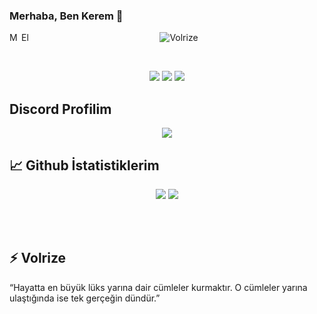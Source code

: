 ### Merhaba, Ben Kerem 👋
<a href="https://discordapp.com/users/664395846212780032/">
  <img align="left" alt="My Discord" width="16px" src="https://cdn.jsdelivr.net/npm/simple-icons@v3/icons/discord.svg" />
</a>
 <a href="https://github.com/Volrize/">
  <img align="left" alt="Elminstr" width="16px" src="https://cdn.jsdelivr.net/npm/simple-icons@v3/icons/github.svg" />
</a>

<p align="center"> <img src="https://komarev.com/ghpvc/?username=Volrize" alt="Volrize" /> </p>
<br />
<p align="center">
 <a href="https://discord.com/users/664395846212780032" target"blank_"><img src="https://img.shields.io/badge/Discord%20-7289DA.svg?&style=for-the-badge&logo=discord&logoColor=white"></a>
  <a href="https://www.github.com/Volrize" target"blank_"><img src="https://img.shields.io/badge/GitHub%20-191717.svg?&style=for-the-badge&logo=github&logoColor=white"></a>
  <a href="https://open.spotify.com/user/52xv87b9sg5qif1nipnma0489" target"blank_"><img src="https://img.shields.io/badge/Spotify%20-1ed760.svg?&style=for-the-badge&logo=spotify&logoColor=white"></a>

 
## Discord Profilim

  <p align="center">
  <div align="center"><img src="https://discord.c99.nl/widget/theme-2/673802320454352917.png"></div>
  
## 📈 Github İstatistiklerim

<p align="center">
   <img src="https://github-readme-stats.vercel.app/api?username=Volrize&show_icons=true&hide_title=true&theme=radical&text_color=FF9DD9&count_private=true&include_all_commits=true&hide_border=true" />
    <img src="https://github-readme-stats.vercel.app/api/top-langs/?username=Volrize&layout=compact&text_color=FF9DD9&title_color=FF9DD9&bg_color=141321&count_private=true&include_all_commits=true&hide_border=true&langs_count=10" />
</p>

<br>

<br />
  
## ⚡ Volrize <br>
“Hayatta en büyük lüks yarına dair cümleler kurmaktır. O cümleler yarına ulaştığında ise tek gerçeğin dündür.”
